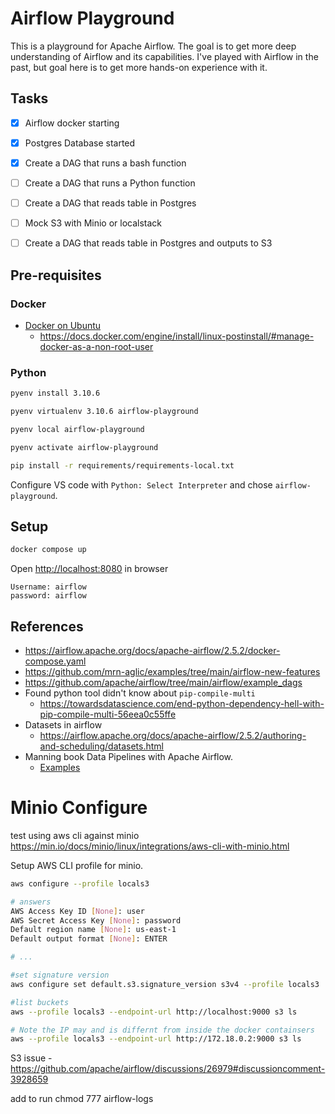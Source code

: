 # Airflow Playground


This is a playground for Apache Airflow. The goal is to get more deep understanding of Airflow and its capabilities. I've played with Airflow in the past, but goal here is to get more hands-on experience with it.


## Tasks

- [x] Airflow docker starting
- [x] Postgres Database started
- [x] Create a DAG that runs a bash function
- [ ] Create a DAG that runs a Python function
- [ ] Create a DAG that reads table in Postgres
- [ ] Mock S3 with Minio or localstack
- [ ] Create a DAG that reads table in Postgres and outputs to S3


## Pre-requisites

### Docker

- [Docker on Ubuntu](https://docs.docker.com/engine/install/ubuntu/)
  - https://docs.docker.com/engine/install/linux-postinstall/#manage-docker-as-a-non-root-user


### Python

```bash
pyenv install 3.10.6

pyenv virtualenv 3.10.6 airflow-playground

pyenv local airflow-playground

pyenv activate airflow-playground

```

```bash
pip install -r requirements/requirements-local.txt
```


Configure VS code with `Python: Select Interpreter` and chose `airflow-playground`. 


## Setup

```bash
docker compose up
```

Open <http://localhost:8080> in browser


```
Username: airflow
password: airflow
```

## References

- https://airflow.apache.org/docs/apache-airflow/2.5.2/docker-compose.yaml
- https://github.com/mrn-aglic/examples/tree/main/airflow-new-features
- https://github.com/apache/airflow/tree/main/airflow/example_dags
- Found python tool didn't know about `pip-compile-multi`
  - https://towardsdatascience.com/end-python-dependency-hell-with-pip-compile-multi-56eea0c55ffe
- Datasets in airflow
  - https://airflow.apache.org/docs/apache-airflow/2.5.2/authoring-and-scheduling/datasets.html
- Manning book Data Pipelines with Apache Airflow. 
  - [Examples](https://github.com/BasPH/data-pipelines-with-apache-airflow)

# Minio Configure

test using aws cli against minio https://min.io/docs/minio/linux/integrations/aws-cli-with-minio.html

Setup AWS CLI profile for minio.

```bash
aws configure --profile locals3

# answers
AWS Access Key ID [None]: user
AWS Secret Access Key [None]: password
Default region name [None]: us-east-1
Default output format [None]: ENTER

# ... 

#set signature version
aws configure set default.s3.signature_version s3v4 --profile locals3

#list buckets
aws --profile locals3 --endpoint-url http://localhost:9000 s3 ls 

# Note the IP may and is differnt from inside the docker containsers
aws --profile locals3 --endpoint-url http://172.18.0.2:9000 s3 ls 
```


S3 issue - https://github.com/apache/airflow/discussions/26979#discussioncomment-3928659

add to run chmod 777 airflow-logs